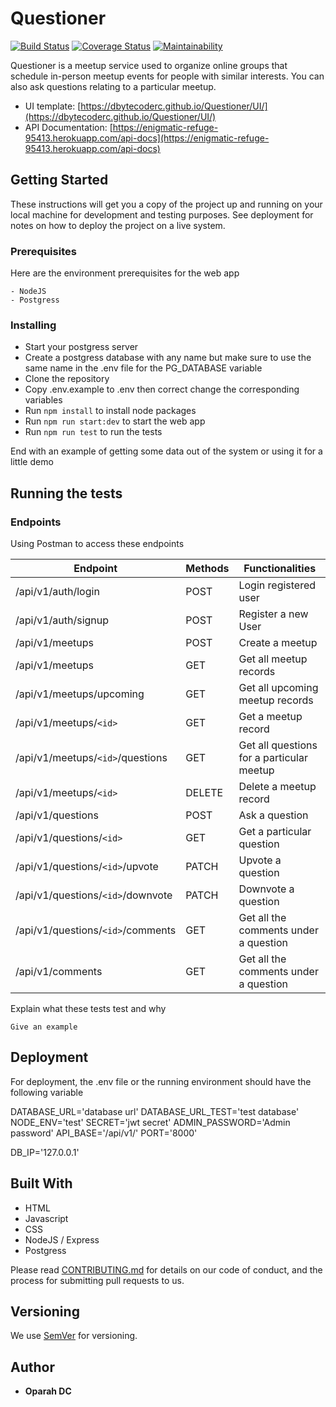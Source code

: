 # Questioner


[![Build Status](https://travis-ci.org/dbytecoderc/Questioner.svg?branch=develop)](https://travis-ci.org/dbytecoderc/Questioner) [![Coverage Status](https://coveralls.io/repos/github/dbytecoderc/Questioner/badge.svg?branch=develop)](https://coveralls.io/github/dbytecoderc/Questioner?branch=develop) [![Maintainability](https://api.codeclimate.com/v1/badges/97d87d1d2d257c503169/maintainability)](https://codeclimate.com/github/dbytecoderc/Questioner/maintainability)


Questioner is a meetup service used to organize online groups that schedule in-person meetup events for people with similar interests. You can also ask questions relating to a particular meetup. 

- UI template: [https://dbytecoderc.github.io/Questioner/UI/](https://dbytecoderc.github.io/Questioner/UI/)
- API Documentation: [https://enigmatic-refuge-95413.herokuapp.com/api-docs](https://enigmatic-refuge-95413.herokuapp.com/api-docs)

## Getting Started

These instructions will get you a copy of the project up and running on your local machine for development and testing purposes. See deployment for notes on how to deploy the project on a live system.

### Prerequisites

Here are the environment prerequisites for the web app

```
- NodeJS
- Postgress
```

### Installing


- Start your postgress server
- Create a postgress database with any name but make sure to use the same name in the .env file for the PG_DATABASE variable
- Clone the repository
- Copy .env.example to .env then correct change the corresponding variables
- Run `npm install` to install node packages
- Run `npm run start:dev` to start the web app 
- Run `npm run test` to run the tests


End with an example of getting some data out of the system or using it for a little demo

## Running the tests

### Endpoints

Using Postman to access these endpoints

| Endpoint                                                | Methods  | Functionalities                       |
| ------------------------------------------------------- | -------- | ------------------------------------- |
| /api/v1/auth/login                                      | POST     | Login registered user                 |
| /api/v1/auth/signup                                     | POST     | Register a new User                   |
| /api/v1/meetups                                           | POST      | Create a meetup                     |
| /api/v1/meetups                                           | GET      | Get all meetup records                    |
| /api/v1/meetups/upcoming                                           | GET      | Get all upcoming meetup records        |
| /api/v1/meetups/`<id>`                                | GET | Get a meetup record              |
| /api/v1/meetups/`<id>`/questions                                | GET | Get all questions for a particular meetup             |
| /api/v1/meetups/`<id>` | DELETE      | Delete a meetup record                    |
| /api/v1/questions                        | POST      | Ask a question           |
| /api/v1/questions/`<id>`                       | GET      | Get a particular question |
| /api/v1/questions/`<id>`/upvote                                         | PATCH      | Upvote a question                     |
| /api/v1/questions/`<id>`/downvote                                         | PATCH      | Downvote a question                  |
| /api/v1/questions/`<id>`/comments                                         | GET      | Get all the comments under a question  |
| /api/v1/comments                                         | GET      | Get all the comments under a question                   |

Explain what these tests test and why

```
Give an example
```

## Deployment

For deployment, the .env file or the running environment should have the following variable

DATABASE_URL='database url'
DATABASE_URL_TEST='test database'
NODE_ENV='test'
SECRET='jwt secret'
ADMIN_PASSWORD='Admin password'
API_BASE='/api/v1/'
PORT='8000'


DB_IP='127.0.0.1'

## Built With

- HTML
- Javascript
- CSS
- NodeJS / Express
- Postgress


Please read [CONTRIBUTING.md](CONTRIBUTING.md) for details on our code of conduct, and the process for submitting pull requests to us.

## Versioning

We use [SemVer](http://semver.org/) for versioning. 

## Author

- **Oparah DC**
